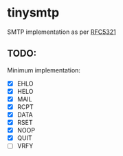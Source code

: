 # tinysmtp
SMTP implementation as per [RFC5321](https://datatracker.ietf.org/doc/html/rfc5321)

## TODO:
Minimum implementation:
- [x] EHLO
- [x] HELO
- [x] MAIL
- [x] RCPT
- [x] DATA
- [x] RSET
- [x] NOOP
- [x] QUIT
- [ ] VRFY
